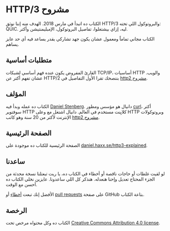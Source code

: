 # HTTP/3 مشروح

الكتاب ده اتبدأ في مارس 2018. الهدف منه إننا نوثق HTTP/3 والبروتوكول اللي تحته: QUIC. ليه، إزاي بيشتغلوا، تفاصيل البروتوكول، الإمبليمنتيشن وأكتر.

الكتاب مجاني تماماً ومعمول عشان يكون جهد تشاركي يقدر يساعد فيه أي حد عايز يساهم.

## متطلبات أساسية

القارئ المفروض يكون عنده فهم أساسي لشبكات TCP/IP، أساسيات HTTP والويب. عشان تفهم أكتر عن HTTP/2 بننصحك تقرا الأول التفاصيل في [http2 مشروح](https://daniel.haxx.se/http2/).

## المؤلف

الكتاب ده عمله وبدأ فيه [Daniel Stenberg](https://daniel.haxx.se/). دانيال هو مؤسس ومطور [curl](https://curl.haxx.se/)، أكتر سوفتوير HTTP كلايِنت مستخدم في العالم. دانيال اشتغل مع وعلى HTTP وبروتوكولات الإنترنت لأكتر من 20 سنة وهو كاتب [http2 مشروح](https://daniel.haxx.se/http2/).

## الصفحة الرئيسية

الصفحة الرئيسية للكتاب ده موجودة على [daniel.haxx.se/http3-explained](https://daniel.haxx.se/http3-explained).

## ساعدنا

لو لقيت غلطات أو حاجات ناقصة أو أخطاء في الكتاب ده، يا ريت تبعتلنا نسخة محدثة من الجزء المحتاج تعديل وإحنا هنعدله. هنذكر كل اللي ساعدونا. عايزين نخلي الكتاب ده أحسن مع الوقت.

الأفضل إنك تبعت [أخطاء](https://github.com/bagder/http3-explained/issues) أو [pull requests](https://github.com/bagder/http3-explained/pulls) على صفحة GitHub بتاعة الكتاب.

## الرخصة

الكتاب ده وكل محتواه مرخص تحت [Creative Commons Attribution 4.0 license](https://creativecommons.org/licenses/by/4.0/).